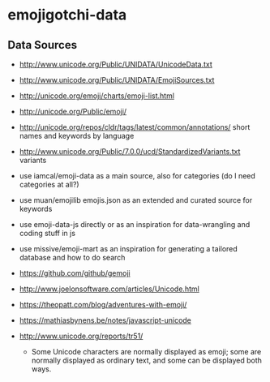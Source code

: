 # emojigotchi-data

## Data Sources

- http://www.unicode.org/Public/UNIDATA/UnicodeData.txt
- http://www.unicode.org/Public/UNIDATA/EmojiSources.txt
- http://unicode.org/emoji/charts/emoji-list.html
- http://unicode.org/Public/emoji/
- http://unicode.org/repos/cldr/tags/latest/common/annotations/ short names and keywords by language
- http://www.unicode.org/Public/7.0.0/ucd/StandardizedVariants.txt variants

- use iamcal/emoji-data as a main source, also for categories (do I need categories at all?)
- use muan/emojilib emojis.json as an extended and curated source for keywords
- use emoji-data-js directly or as an inspiration for data-wrangling and coding stuff in js
- use missive/emoji-mart as an inspiration for generating a tailored database and how to do search
- https://github.com/github/gemoji

- http://www.joelonsoftware.com/articles/Unicode.html
- https://theopatt.com/blog/adventures-with-emoji/
- https://mathiasbynens.be/notes/javascript-unicode


- http://www.unicode.org/reports/tr51/
	- Some Unicode characters are normally displayed as emoji; some are normally displayed as ordinary text, and some can be displayed both ways.
